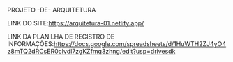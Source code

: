 PROJETO -DE- ARQUITETURA

LINK DO SITE:https://arquitetura-01.netlify.app/

LINK DA PLANILHA DE REGISTRO DE INFORMAÇÕES:https://docs.google.com/spreadsheets/d/1HuWTH2ZJ4yO4z8mTQ2dRCsER0cIvdl7zgKZfmq3zhng/edit?usp=drivesdk
